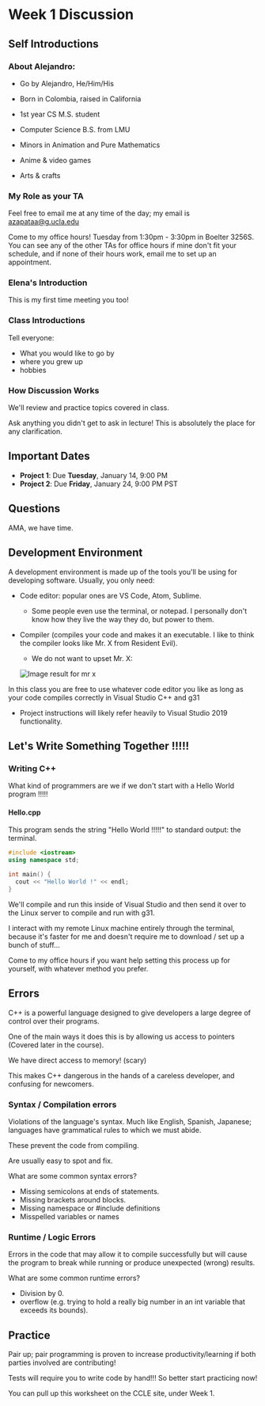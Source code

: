 # Week 1 Discussion

## Self Introductions

### About Alejandro: 

- Go by Alejandro, He/Him/His
- Born in Colombia, raised in California
- 1st year CS M.S. student

- Computer Science B.S. from LMU
- Minors in Animation and Pure Mathematics
- Anime & video games
- Arts & crafts

### My Role as your TA

Feel free to email me at any time of the day; my email is azapataa@g.ucla.edu

Come to my office hours! Tuesday from 1:30pm - 3:30pm in Boelter 3256S. You can see any of the other TAs for office hours if mine don't fit your schedule, and if none of their hours work, email me to set up an appointment. 

### Elena's Introduction

This is my first time meeting you too!

### Class Introductions

Tell everyone: 
- What you would like to go by
- where you grew up
- hobbies

### How Discussion Works

We'll review and practice topics covered in class.

Ask anything you didn't get to ask in lecture! This is absolutely the place for any clarification.

## Important Dates

- **Project 1**: Due **Tuesday**, January 14, 9:00 PM
- **Project 2**: Due **Friday**, January 24, 9:00 PM PST

## Questions

AMA, we have time.

## Development Environment

A development environment is made up of the tools you'll be using for developing software. Usually, you only need:
- Code editor: popular ones are VS Code, Atom, Sublime. 

  - Some people even use the terminal, or notepad. I personally don't know how they live the way they do, but power to them.

- Compiler (compiles your code and makes it an executable. I like to think the compiler looks like Mr. X from Resident Evil).

  - We do not want to upset Mr. X:

  ![Image result for mr x](https://vignette.wikia.nocookie.net/residentevil/images/8/80/Tyrant_%28Remake%29_4.png/revision/latest?cb=20190210203921)

In this class you are free to use whatever code editor you like as long as your code compiles correctly in Visual Studio C++ and g31

- Project instructions will likely refer heavily to Visual Studio 2019 functionality. 

## Let's Write Something Together !!!!!

### Writing C++

What kind of programmers are we if we don't start with a Hello World program !!!!!

#### Hello.cpp

This program sends the string "Hello World !!!!!" to standard output: the terminal.

```c++
#include <iostream>
using namespace std;

int main() {
  cout << "Hello World !" << endl;
}
```

We'll compile and run this inside of Visual Studio and then send it over to the Linux server to compile and run with g31.

I interact with my remote Linux machine entirely through the terminal, because it's faster for me and doesn't require me to download / set up a bunch of stuff...

Come to my office hours if you want help setting this process up for yourself, with whatever method you prefer.  

## Errors

C++ is a powerful language designed to give developers a large degree of control over their programs. 

One of the main ways it does this is by allowing us access to pointers (Covered later in the course).

We have direct access to memory! (scary)

This makes C++ dangerous in the hands of a careless developer, and confusing for newcomers. 

### Syntax / Compilation errors

Violations of the language's syntax. Much like English, Spanish, Japanese; languages have grammatical rules to which we must abide. 

These prevent the code from compiling.

Are usually easy to spot and fix.

What are some common syntax errors?
- Missing semicolons at ends of statements.
- Missing brackets around blocks.
- Missing namespace or #include definitions
- Misspelled variables or names

### Runtime / Logic Errors

Errors in the code that may allow it to compile successfully but will cause the program to break while running or produce unexpected (wrong) results. 

What are some common runtime errors?
- Division by 0.
- overflow (e.g. trying to hold a really big number in an int variable that exceeds its bounds).

## Practice

Pair up; pair programming is proven to increase productivity/learning if both parties involved are contributing!

Tests will require you to write code by hand!!! So better start practicing now!

You can pull up this worksheet on the CCLE site, under Week 1.